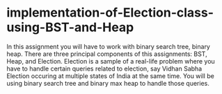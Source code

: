 # implementation-of-Election-class-using-BST-and-Heap
In this assignment you will have to work with binary search tree, binary heap. There are three principal components of this assignments: BST, Heap, and Election. Election is a sample of a real-life problem where you have to handle certain queries related to election, say Vidhan Sabha Election occuring at multiple states of India at the same time. You will be using binary search tree and binary max heap to handle those queries.

